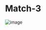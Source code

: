 # Match-3
![image](https://user-images.githubusercontent.com/41812236/159137696-837fc68e-eb0f-48c4-ab52-97cb9c39e04d.png)
